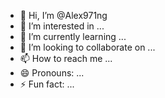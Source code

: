 - 👋 Hi, I’m @Alex971ng
- 👀 I’m interested in ...
- 🌱 I’m currently learning ...
- 💞️ I’m looking to collaborate on ...
- 📫 How to reach me ...
- 😄 Pronouns: ...
- ⚡ Fun fact: ...

<!---
Alex971ng/Alex971ng is a ✨ special ✨ repository because its `README.md` (this file) appears on your GitHub profile.
You can click the Preview link to take a look at your changes.
--->
